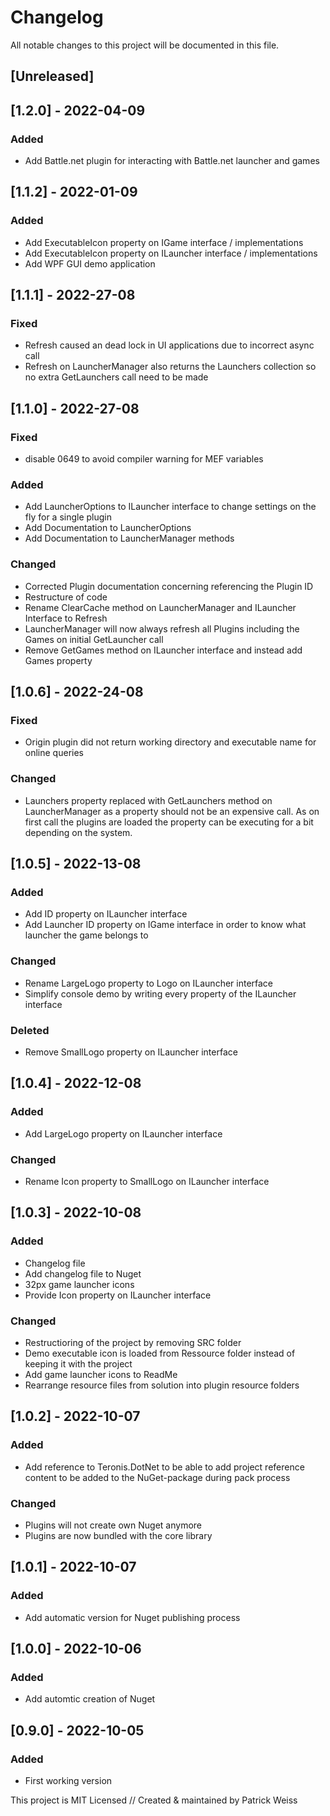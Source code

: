 # Changelog
All notable changes to this project will be documented in this file.

## [Unreleased]


## [1.2.0] - 2022-04-09
### Added
- Add Battle.net plugin for interacting with Battle.net launcher and games


## [1.1.2] - 2022-01-09
### Added
- Add ExecutableIcon property on IGame interface / implementations
- Add ExecutableIcon property on ILauncher interface / implementations
- Add WPF GUI demo application


## [1.1.1] - 2022-27-08
### Fixed
- Refresh caused an dead lock in UI applications due to incorrect async call
- Refresh on LauncherManager also returns the Launchers collection so no extra GetLaunchers call need to be made


## [1.1.0] - 2022-27-08
### Fixed
- disable 0649 to avoid compiler warning for MEF variables

### Added
- Add LauncherOptions to ILauncher interface to change settings on the fly for a single plugin
- Add Documentation to LauncherOptions
- Add Documentation to LauncherManager methods 

### Changed
- Corrected Plugin documentation concerning referencing the Plugin ID
- Restructure of code
- Rename ClearCache method on LauncherManager and ILauncher Interface to Refresh
- LauncherManager will now always refresh all Plugins including the Games on initial GetLauncher call
- Remove GetGames method on ILauncher interface and instead add Games property


## [1.0.6] - 2022-24-08
### Fixed
- Origin plugin did not return working directory and executable name for online queries

### Changed
- Launchers property replaced with GetLaunchers method on LauncherManager as a property should not be an expensive call. As on first call the plugins are loaded the property can be executing for a bit depending on the system.


## [1.0.5] - 2022-13-08
### Added
- Add ID property on ILauncher interface
- Add Launcher ID property on IGame interface in order to know what launcher the game belongs to

### Changed
- Rename LargeLogo property to Logo on ILauncher interface
- Simplify console demo by writing every property of the ILauncher interface

### Deleted
- Remove SmallLogo property on ILauncher interface


## [1.0.4] - 2022-12-08
### Added
- Add LargeLogo property on ILauncher interface

### Changed
- Rename Icon property to SmallLogo on ILauncher interface


## [1.0.3] - 2022-10-08
### Added
- Changelog file
- Add changelog file to Nuget
- 32px game launcher icons
- Provide Icon property on ILauncher interface

### Changed
- Restructioring of the project by removing SRC folder
- Demo executable icon is loaded from Ressource folder instead of keeping it with the project
- Add game launcher icons to ReadMe
- Rearrange resource files from solution into plugin resource folders


## [1.0.2] - 2022-10-07
### Added
- Add reference to Teronis.DotNet to be able to add project reference content to be added to the NuGet-package during pack process

### Changed
- Plugins will not create own Nuget anymore
- Plugins are now bundled with the core library


## [1.0.1] - 2022-10-07
### Added
- Add automatic version for Nuget publishing process


## [1.0.0] - 2022-10-06
### Added
- Add automtic creation of Nuget


## [0.9.0] - 2022-10-05
### Added
- First working version



This project is MIT Licensed // Created & maintained by Patrick Weiss